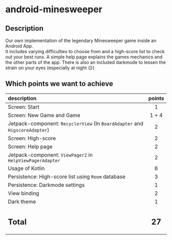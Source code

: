 # android-minesweeper
## Description
Our own implementation of the legendary Minesweeper game inside an Android App. <br>
It includes varying difficulties to choose from and a high-score list to check out your best runs.
A simple help page explains the games mechanics and the other parts of the app.
There is also an included darkmode to lessen the strain on your eyes (especially at night 😉) 

## Which points we want to achieve

| description                                                                 |   points    |
|:----------------------------------------------------------------------------|:-----------:|
| Screen: Start                                                               |      1      |
| Screen: New Game and Game                                                   |    1 + 4    |
| Jetpack-component: `RecyclerView` (In `BoardAdapter` and `HigscoreAdapter`) |      2      |
| Screen: High-score                                                          |      2      |
| Screen: Help page                                                           |      2      |
| Jetpack-component: `ViewPager2` in `HelpViewPagerAdapter`                   |      2      |
| Usage of Kotlin                                                             |      6      |
| Persistence: High-score list using `Room` database                          |      3      |
| Persistence: Darkmode settings                                              |      1      |
| View binding                                                                |      2      |
| Dark theme                                                                  |      1      |
| <h2>Total</h2>                                                              | <h2>27</h2> |

